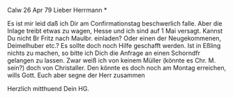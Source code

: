  Calw 26 Apr 79
Lieber Herrmann <Mogl>*

Es ist mir leid daß ich Dir am Confirmationstag beschwerlich falle. Aber die Inlage treibt etwas zu wagen, Hesse und ich sind auf 1 Mai versagt. Kannst Du nicht Br Fritz nach Maulbr. einladen? Oder einen der Neugekommenen, Deimelhuber etc.? Es sollte doch noch Hilfe geschafft werden. 
Ist in Eßling nichts zu machen, so bitte ich Dich die Anfrage an einen Schorndfr gelangen zu lassen. Zwar weiß ich von keinem Müller (könnte es Chr. M. sein?) doch von Christaller. Den könnte es doch noch am Montag erreichen, wills Gott. Euch aber segne der Herr zusammen

 Herzlich mitthuend
 Dein HG.
